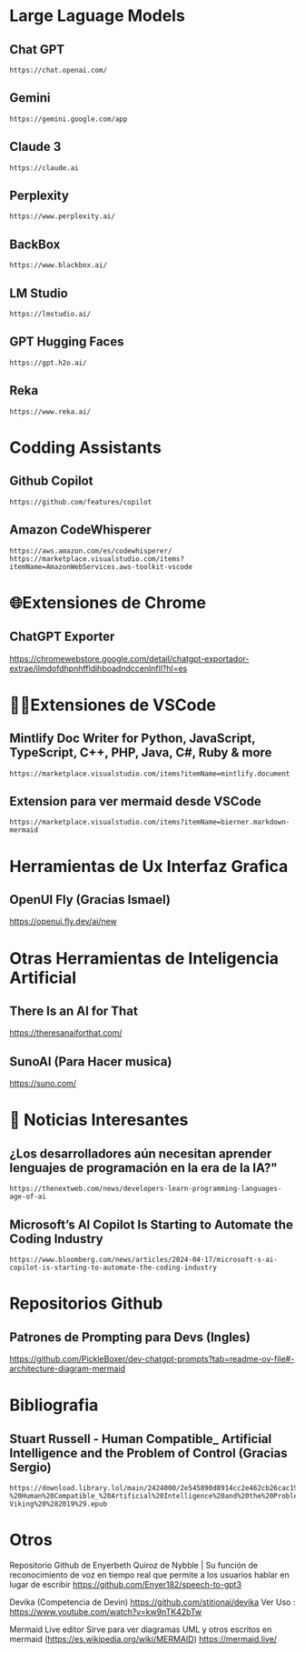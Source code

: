 # Large Laguage Models

## Chat GPT
	https://chat.openai.com/

## Gemini
	https://gemini.google.com/app

## Claude 3
	https://claude.ai

## Perplexity
	https://www.perplexity.ai/

## BackBox
	https://www.blackbox.ai/

## LM Studio
	https://lmstudio.ai/

## GPT Hugging Faces
	https://gpt.h2o.ai/

## Reka
	https://www.reka.ai/

# Codding Assistants

## Github Copilot
	https://github.com/features/copilot
 
## Amazon CodeWhisperer
	https://aws.amazon.com/es/codewhisperer/
 	https://marketplace.visualstudio.com/items?itemName=AmazonWebServices.aws-toolkit-vscode

# 🌐Extensiones de Chrome

## ChatGPT Exporter
https://chromewebstore.google.com/detail/chatgpt-exportador-extrae/ilmdofdhpnhffldihboadndccenlnfll?hl=es

# 🧑‍💻Extensiones de VSCode

## Mintlify Doc Writer for Python, JavaScript, TypeScript, C++, PHP, Java, C#, Ruby & more
	https://marketplace.visualstudio.com/items?itemName=mintlify.document

 ## Extension para ver mermaid desde VSCode
 	https://marketplace.visualstudio.com/items?itemName=bierner.markdown-mermaid

# Herramientas de Ux Interfaz Grafica

## OpenUI Fly (Gracias Ismael)
https://openui.fly.dev/ai/new  

# Otras Herramientas de Inteligencia Artificial

## There Is an AI for That
https://theresanaiforthat.com/

## SunoAI (Para Hacer musica)
https://suno.com/

# 📰 Noticias Interesantes

## ¿Los desarrolladores aún necesitan aprender lenguajes de programación en la era de la IA?"
	https://thenextweb.com/news/developers-learn-programming-languages-age-of-ai

## Microsoft’s AI Copilot Is Starting to Automate the Coding Industry
	https://www.bloomberg.com/news/articles/2024-04-17/microsoft-s-ai-copilot-is-starting-to-automate-the-coding-industry

# Repositorios Github

## Patrones de Prompting para Devs (Ingles)
https://github.com/PickleBoxer/dev-chatgpt-prompts?tab=readme-ov-file#-architecture-diagram-mermaid

# Bibliografia
## Stuart Russell - Human Compatible_ Artificial Intelligence and the Problem of Control (Gracias Sergio)
	https://download.library.lol/main/2424000/2e545890d8914cc2e462cb26cac19432/Stuart%20Russell%20-%20Human%20Compatible_%20Artificial%20Intelligence%20and%20the%20Problem%20of%20Control-Viking%20%282019%29.epub

# Otros

Repositorio Github de Enyerbeth Quiroz de Nybble 
| Su función de reconocimiento de voz en tiempo real que permite a los usuarios hablar en lugar de escribir
https://github.com/Enyer182/speech-to-gpt3

Devika (Competencia de Devin)
	https://github.com/stitionai/devika
	Ver Uso : https://www.youtube.com/watch?v=kw9nTK42bTw

Mermaid Live editor 
	Sirve para ver diagramas UML y otros escritos en mermaid (https://es.wikipedia.org/wiki/MERMAID)
	https://mermaid.live/

